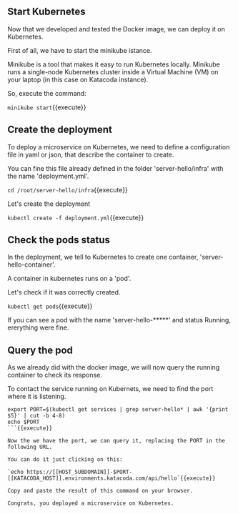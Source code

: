 ## Start Kubernetes

Now that we developed and tested the Docker image, we can deploy it on Kubernetes.

First of all, we have to start the minikube istance.

Minikube is a tool that makes it easy to run Kubernetes locally. 
Minikube runs a single-node Kubernetes cluster inside a Virtual Machine (VM) on your laptop (in this case on Katacoda instance).

So, execute the command:

`minikube start`{{execute}}

## Create the deployment

To deploy a microservice on Kubernetes, we need to define a configuration file in yaml or json, that describe the container to create.

You can fine this file already defined in the folder 'server-hello/infra' with the name 'deployment.yml'.

`cd /root/server-hello/infra`{{execute}}

Let's create the deployment

`kubectl create -f deployment.yml`{{execute}}

## Check the pods status

In the deployment, we tell to Kubernetes to create one container, 'server-hello-container'. 

A container in kubernetes runs on a 'pod'.

Let's check if it was correctly created.

`kubectl get pods`{{execute}}

If you can see a pod with the name 'server-hello-*****' and status Running, ererything were fine.

## Query the pod

As we already did with the docker image, we will now query the running container to check its response.

To contact the service running on Kubernets, we need to find the port where it is listening.

```
export PORT=$(kubectl get services | grep server-hello* | awk '{print $5}' | cut -b 4-8)
echo $PORT
```{{execute}}

Now the we have the port, we can query it, replacing the PORT in the following URL.

You can do it just clicking on this:

`echo https://[[HOST_SUBDOMAIN]]-$PORT-[[KATACODA_HOST]].environments.katacoda.com/api/hello`{{execute}}

Copy and paste the result of this command on your browser.

Congrats, you deployed a microservice on Kubernetes.
